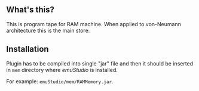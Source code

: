 What's this?
------------

This is program tape for RAM machine. When applied to von-Neumann architecture
this is the main store.

Installation
------------

Plugin has to be compiled into single "jar" file and then it should be
inserted in `mem` directory where *emuStudio* is installed.

For example: `emuStudio/mem/RAMMemory.jar`.
